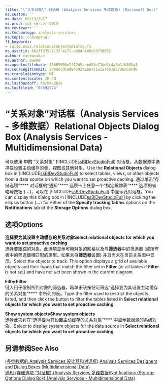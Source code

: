 ```yaml
---
title: "\"关系对象\" 对话框 (Analysis Services 多维数据) |Microsoft Docs"
ms.custom: ''
ms.date: 06/13/2017
ms.prod: sql-server-2014
ms.reviewer: ''
ms.technology: analysis-services
ms.topic: conceptual
f1_keywords:
- sql12.asvs.relationalobjectsdialog.f1
ms.assetid: 662ff835-2132-4171-b0d4-649d5873d052
author: minewiskan
ms.author: owend
ms.openlocfilehash: 13669994e7f12d5aeed85e71bd6c4a9a1f6805a3
ms.sourcegitcommit: ad4d92dce894592a259721a1571b1d8736abacdb
ms.translationtype: MT
ms.contentlocale: zh-CN
ms.lasthandoff: 08/04/2020
ms.locfileid: "87692573"
---
```

# <a name="relational-objects-dialog-box-analysis-services---multidimensional-data"></a><span data-ttu-id="be3c9-102">“关系对象”对话框（Analysis Services - 多维数据）</span><span class="sxs-lookup"><span data-stu-id="be3c9-102">Relational Objects Dialog Box (Analysis Services - Multidimensional Data)</span></span>
  <span data-ttu-id="be3c9-103">可以使用 **中的** “关系对象” [!INCLUDE[ssBIDevStudioFull](../includes/ssbidevstudiofull-md.md)] 对话框，从数据源中选择要设置主动缓存的表、视图或其他对象。</span><span class="sxs-lookup"><span data-stu-id="be3c9-103">Use the **Relational Objects** dialog box in [!INCLUDE[ssBIDevStudioFull](../includes/ssbidevstudiofull-md.md)] to select tables, views, or other objects from a data source on which you want to set proactive caching.</span></span> <span data-ttu-id="be3c9-104">通过单击“存储选项”\*\*\*\* 对话框的“通知”\*\*\*\* 选项卡上任意一个“指定跟踪表”\*\*\*\* 选项的省略号按钮 (**...**)，可以在 [!INCLUDE[ssBIDevStudioFull](../includes/ssbidevstudiofull-md.md)] 中显示此对话框。</span><span class="sxs-lookup"><span data-stu-id="be3c9-104">You can display this dialog box in [!INCLUDE[ssBIDevStudioFull](../includes/ssbidevstudiofull-md.md)] by clicking the ellipsis button (**...**) for either of the **Specify tracking tables** options on the **Notifications** tab of the **Storage Options** dialog box.</span></span>  
  
## <a name="options"></a><span data-ttu-id="be3c9-105">选项</span><span class="sxs-lookup"><span data-stu-id="be3c9-105">Options</span></span>  
 <span data-ttu-id="be3c9-106">**选择要为其设置主动缓存的关系对象**</span><span class="sxs-lookup"><span data-stu-id="be3c9-106">**Select relational objects for which you want to set proactive caching**</span></span>  
 <span data-ttu-id="be3c9-107">选择要跟踪的对象。此选项显示可用对象的网格以及与**筛选器**中的筛选器 (或所有表中的筛选器相匹配的类型。如果未将**筛选器**设置) 并且尚未在当前关系图中显示。</span><span class="sxs-lookup"><span data-stu-id="be3c9-107">Select the objects to track. This option displays a grid of available objects and their types that match the filter set in **Filter** (or all tables if **Filter** is not set) and have not yet been shown in the current diagram.</span></span>  
  
 <span data-ttu-id="be3c9-108">**Filter**</span><span class="sxs-lookup"><span data-stu-id="be3c9-108">**Filter**</span></span>  
 <span data-ttu-id="be3c9-109">键入用于限制所列对象的筛选器，再单击该按钮可筛选“选择要为其设置主动缓存的关系对象”\*\*\*\* 中所列的表。</span><span class="sxs-lookup"><span data-stu-id="be3c9-109">Type the filter used to restrict the objects listed, and then click the button to filter the tables listed in **Select relational objects for which you want to set proactive caching**.</span></span>  
  
 <span data-ttu-id="be3c9-110">**Show system objects**</span><span class="sxs-lookup"><span data-stu-id="be3c9-110">**Show system objects**</span></span>  
 <span data-ttu-id="be3c9-111">选择此项将在“选择要为其设置主动缓存的关系对象”\*\*\*\* 中显示数据源的系统对象。</span><span class="sxs-lookup"><span data-stu-id="be3c9-111">Select to display system objects for the data source in **Select relational objects for which you want to set proactive caching**.</span></span>  
  
## <a name="see-also"></a><span data-ttu-id="be3c9-112">另请参阅</span><span class="sxs-lookup"><span data-stu-id="be3c9-112">See Also</span></span>  
 <span data-ttu-id="be3c9-113">[&#40;多维数据的 Analysis Services 设计器和对话框&#41;](analysis-services-designers-and-dialog-boxes-multidimensional-data.md) </span><span class="sxs-lookup"><span data-stu-id="be3c9-113">[Analysis Services Designers and Dialog Boxes &#40;Multidimensional Data&#41;](analysis-services-designers-and-dialog-boxes-multidimensional-data.md) </span></span>  
 [<span data-ttu-id="be3c9-114">通知 &#40;存储选项 "对话框&#41; &#40;Analysis Services 多维数据&#41;</span><span class="sxs-lookup"><span data-stu-id="be3c9-114">Notifications &#40;Storage Options Dialog Box&#41; &#40;Analysis Services - Multidimensional Data&#41;</span></span>](notifications-storage-options-dialog-analysis-services-multidimensional-data.md)  
  
  
